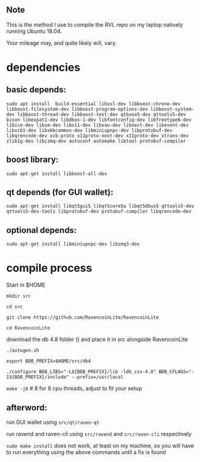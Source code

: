 
Note
---------------------

This is the method I use to compile the RVL repo on my laptop natively running Ubuntu 18.04.

Your mileage may, and quite likely will, vary.

dependencies
====================

basic depends:
----------------------------

`
sudo apt install 
build-essential
libssl-dev
libboost-chrono-dev
libboost-filesystem-dev
libboost-program-options-dev
libboost-system-dev
libboost-thread-dev
libboost-test-dev
qtbase5-dev
qttools5-dev
bison
libexpat1-dev
libdbus-1-dev
libfontconfig-dev
libfreetype6-dev
libice-dev
libsm-dev
libx11-dev
libxau-dev
libxext-dev
libevent-dev
libxcb1-dev
libxkbcommon-dev
libminiupnpc-dev
libprotobuf-dev
libqrencode-dev
xcb-proto
x11proto-xext-dev
x11proto-dev
xtrans-dev
zlib1g-dev
libczmq-dev
autoconf
automake
libtool
protobuf-compiler
`

boost library:
----------------------------

`
sudo apt-get install libboost-all-dev
`

qt depends (for GUI wallet):
----------------------------

`
sudo apt-get install libqt5gui5 libqt5core5a libqt5dbus5 qttools5-dev qttools5-dev-tools libprotobuf-dev protobuf-compiler libqrencode-dev
`

optional depends:
----------------------------

`
sudo apt-get install libminiupnpc-dev libzmq3-dev
`

compile process
====================

Start in $HOME


`mkdir src`

`cd src`

`git clone https://github.com/RavencoinLite/RavencoinLite`

`cd RavencoinLite`


download the db 4.8 folder () and place it in src alongside RavencoinLite


`./autogen.sh`

`export BDB_PREFIX=$HOME/src/db4`

`./configure BDB_LIBS="-L${BDB_PREFIX}/lib -ldb_cxx-4.8" BDB_CFLAGS="-I${BDB_PREFIX}/include" --prefix=/usr/local`

`make -j8`  # 8 for 8 cpu threads, adjust to fit your setup


afterword:
----------------------------

run GUI wallet using `src/qt/raven-qt`

run ravend and raven-cli using `src/ravend` and `src/raven-cli` respectively

`sudo make install` does not work, at least on my machine, so you will have to run everything using the above commands until a fix is found
